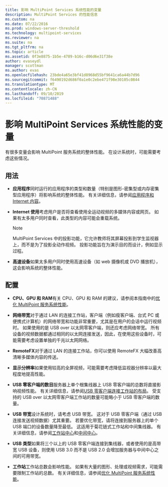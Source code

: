 ```yaml
---
title: 影响 MultiPoint Services 系统性能的变量
description: MultiPoint Services 的性能信息
ms.custom: na
ms.date: 07/22/2016
ms.prod: windows-server-threshold
ms.technology: multipoint-services
ms.reviewer: na
ms.suite: na
ms.tgt_pltfrm: na
ms.topic: article
ms.assetid: 0f3e8875-1b5e-4789-b16c-d06d6e31f38e
author: evaseydl
manager: scottman
ms.author: evas
ms.openlocfilehash: 23bde4a65e3bf41d8968d55bf9641ca6a44b7d96
ms.sourcegitcommit: f6490192d686f0a1e0c2ebe471f98e30105c0844
ms.translationtype: MT
ms.contentlocale: zh-CN
ms.lasthandoff: 09/10/2019
ms.locfileid: "70871488"
---
```

# <a name="variables-affecting-multipoint-services-system-performance"></a>影响 MultiPoint Services 系统性能的变量
有很多变量会影响 MultiPoint 服务系统的整体性能。 在设计系统时，可能需要考虑这些情况。  
  
## <a name="usage"></a>用法  
  
-   **应用程序**同时运行的应用程序的类型和数量（特别是图形\-密集型或内存密集型应用程序）将影响系统的整体性能。 有关详细信息，请参阅[应用程序和 Internet 内容](hardware-and-performance-recommendations.md#applications-and-internet-content)。  
  
-   **Internet 使用**考虑用户是否将查看使用全运动视频的多媒体内容或网页。 如果有太多用户同时查看，此类型的内容可能会重载系统。  
  
    > [!NOTE]  
    > MultiPoint Services 中的投影功能，它允许教师将其屏幕投影到学生监视器上，而不是为了投影全动作视频。 投影功能旨在为演示目的而设计，例如显示过程。  
  
-   **高速设备**如果太多用户同时使用高速设备（如 web 摄像机或 DVD 播放机），这会影响系统的整体性能。  
  
## <a name="configuration"></a>配置  
  
-   **CPU、GPU 和 RAM**有关 CPU、GPU 和 RAM 的建议，请参阅本指南中的[优化 MultiPoint 服务系统性能](hardware-and-performance-recommendations.md#optimize-multipoint-services-system-performance)。  
-   **网络带宽**对于通过 LAN 的连接工作站，客户端（例如瘦客户端、台式 PC 或便携式计算机）的网络带宽和功能非常重要，尤其是在用户的会话中运行视频时。 如果使用的是 USB over 以太网零客户端，则还应考虑网络带宽。 所有设备的视频数据都通过相同的以太网连接发送，因此，在使用这些设备时，可能需要考虑设置单独的千兆以太网网络。  
-   **RemoteFX**对于通过 LAN 的连接工作站，你可以使用 RemoteFX 大幅改善高清晰多媒体内容的传送。  
-   **显示分辨率**如果使用较高的全屏视频，可能需要考虑降低监视器分辨率以最大程度地提高性能。  
-   **USB 零客户端的数目**服务器上单个根集线器上 USB 零客户端的总数将直接影响视频性能。 有关详细信息，请参阅[USB 零客户端连接工作站的布局](MultiPoint-services-Site-Planning.md#layout-for-usb-zero-client-connected-stations)。 受支持的 USB over 以太网零客户端工作站的数量可能略小于 USB 零客户端的数量。  
-   **USB 带宽**设计系统时，请考虑 USB 带宽。  这对于 USB 零客户端（通过 USB 连接发送视频数据）尤其重要。 若要优化带宽，请将连接到服务器上的单个 USB 端口的设备数量降至最低。 这适用于菊花链式工作站和中间集线器。 有关详细信息，请参阅[工作站中心](MultiPoint-services-Site-Planning.md#station-hubs)和[中间中心](MultiPoint-services-Site-Planning.md#intermediate-hubs)。  
  
-   **USB 类型**如果将三个以上的 USB 零客户端连接到集线器，或者使用的是高带宽 USB 设备，则使用 USB 3.0 而不是 USB 2.0 会增加服务器与中间中心之间的可用带宽。  
  
-   **工作站**工作站总数会影响性能。 如果有大量的图形、处理或视频需求，可能需要限制工作站的总数。 有关详细信息，请参阅[优化 MultiPoint 服务系统性能](hardware-and-performance-recommendations.md#optimize-multipoint-services-system-performance)。